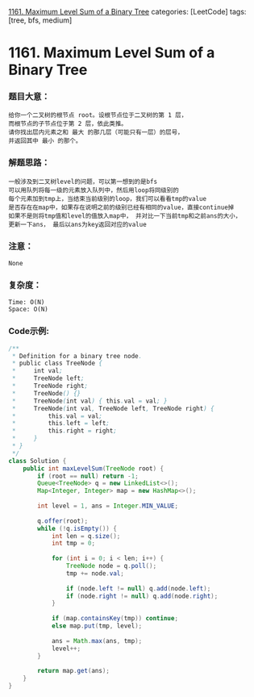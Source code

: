 [1161. Maximum Level Sum of a Binary Tree](https://leetcode.com/problems/maximum-level-sum-of-a-binary-tree/)
categories: [LeetCode]
tags: [tree, bfs, medium] 
# 1161. Maximum Level Sum of a Binary Tree

### 题目大意：
    给你一个二叉树的根节点 root。设根节点位于二叉树的第 1 层，
    而根节点的子节点位于第 2 层，依此类推。
    请你找出层内元素之和 最大 的那几层（可能只有一层）的层号，
    并返回其中 最小 的那个。
### 解题思路：
    一般涉及到二叉树level的问题，可以第一想到的是bfs
    可以用队列将每一级的元素放入队列中，然后用loop将同级别的
    每个元素加到tmp上，当结束当前级别的loop，我们可以看看tmp的value
    是否存在在map中，如果存在说明之前的级别已经有相同的value，直接continue掉
    如果不是则将tmp值和level的值放入map中， 并对比一下当前tmp和之前ans的大小，
    更新一下ans， 最后以ans为key返回对应的value
### 注意：
    None
### 复杂度：
    Time: O(N)
    Space: O(N)
### Code示例:
```Java
/**
 * Definition for a binary tree node.
 * public class TreeNode {
 *     int val;
 *     TreeNode left;
 *     TreeNode right;
 *     TreeNode() {}
 *     TreeNode(int val) { this.val = val; }
 *     TreeNode(int val, TreeNode left, TreeNode right) {
 *         this.val = val;
 *         this.left = left;
 *         this.right = right;
 *     }
 * }
 */
class Solution {
    public int maxLevelSum(TreeNode root) {
        if (root == null) return -1;
        Queue<TreeNode> q = new LinkedList<>();
        Map<Integer, Integer> map = new HashMap<>();
        
        int level = 1, ans = Integer.MIN_VALUE;
        
        q.offer(root);
        while (!q.isEmpty()) {
            int len = q.size();
            int tmp = 0;
            
            for (int i = 0; i < len; i++) {
                TreeNode node = q.poll();
                tmp += node.val;
                
                if (node.left != null) q.add(node.left);
                if (node.right != null) q.add(node.right);
            }
            
            if (map.containsKey(tmp)) continue;
            else map.put(tmp, level);
            
            ans = Math.max(ans, tmp);
            level++;
        }
        
        return map.get(ans);
    }
}
```
